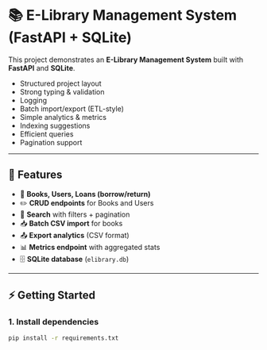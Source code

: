 # 📚 E-Library Management System (FastAPI + SQLite)

This project demonstrates an **E-Library Management System** built with **FastAPI** and **SQLite**.

- Structured project layout
- Strong typing & validation
- Logging
- Batch import/export (ETL-style)
- Simple analytics & metrics
- Indexing suggestions
- Efficient queries
- Pagination support

---

## 🚀 Features

- 📖 **Books, Users, Loans (borrow/return)**
- ✏️ **CRUD endpoints** for Books and Users
- 🔎 **Search** with filters + pagination
- 📥 **Batch CSV import** for books
- 📤 **Export analytics** (CSV format)
- 📊 **Metrics endpoint** with aggregated stats
- 🗄️ **SQLite database** (`elibrary.db`)

---

## ⚡ Getting Started

### 1. Install dependencies
```bash
pip install -r requirements.txt
